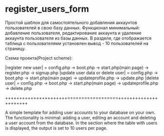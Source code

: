 # register_users_form

Простой шаблон для самостоятельного добавления аккаунтов пользователей в свою базу данных. Функционал минимальный: добавление пользователя, редактирование  аккаунта  и удаление аккаунта пользователя из базы данных.
В разделе, где отображается таблица с пользователями установлен вывод -  10 пользователей на страницу.

Схема проекта(Project scheme):

|register new user| = config.php -> boot.php -> start.php(main page) -> register.php -> signup.php
|update user data or delete user| = config.php -> boot.php -> start.php(main page) -> updateprofile.php -> update.php
|delete user| = config.php -> boot.php -> start.php(main page) -> updateprofile.php -> delete.php

						



++++++++++++++++++++++==================++++++++++++++++++++++

A simple template for adding user accounts to your database on your own. The functionality is minimal: adding a user, editing an account and deleting a user account from the database.
In the section where the table with users is displayed, the output is set to 10 users per page.
